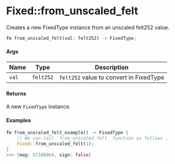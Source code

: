 # Fixed::from\_unscaled\_felt

Creates a new FixedType instance from an unscaled felt252 value.

```rust
fn from_unscaled_felt(val: felt252) -> FixedType;
```

#### Args

| Name  | Type      | Description                             |
| ----- | --------- | --------------------------------------- |
| `val` | `felt252` | `felt252` value to convert in FixedType |

#### Returns

A new `FixedType` instance.

#### Examples

```rust
fn from_unscaled_felt_example() -> FixedType {
    // We can call `from_unscaled_felt` function as follows . 
    Fixed::from_unscaled_felt(1);
}
>>> {mag: 67108864, sign: false}
```
